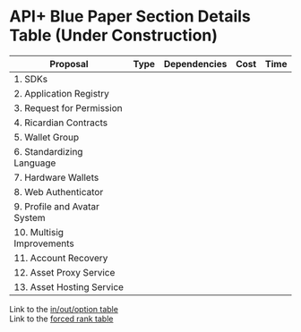 # API+ Blue Paper Section Details Table (Under Construction) 

| **Proposal** | **Type** | **Dependencies** | **Cost** | **Time** |
| --- | --- | --- | --- | --- |
| 1. SDKs | &nbsp; | &nbsp; | &nbsp; | &nbsp; |
| 2. Application Registry | &nbsp; | &nbsp; | &nbsp; | &nbsp; |
| 3. Request for Permission | &nbsp; | &nbsp; | &nbsp; | &nbsp; |
| 4. Ricardian Contracts | &nbsp; | &nbsp; | &nbsp; | &nbsp; |
| 5. Wallet Group | &nbsp; | &nbsp; | &nbsp; | &nbsp; |
| 6. Standardizing Language | &nbsp; | &nbsp; | &nbsp; | &nbsp; |
| 7. Hardware Wallets | &nbsp; | &nbsp; | &nbsp; | &nbsp; |
| 8. Web Authenticator | &nbsp; | &nbsp; | &nbsp; | &nbsp; |
| 9. Profile and Avatar System | &nbsp; | &nbsp; | &nbsp; | &nbsp; |
| 10. Multisig Improvements | &nbsp; | &nbsp; | &nbsp; | &nbsp; |
| 11. Account Recovery | &nbsp; | &nbsp; | &nbsp; | &nbsp; |
| 12. Asset Proxy Service | &nbsp; | &nbsp; | &nbsp; | &nbsp; |
| 13. Asset Hosting Service | &nbsp; | &nbsp; | &nbsp; | &nbsp; |


Link to the [in/out/option table](in-out-option.md)<br/>
Link to the [forced rank table](section-rank.md)
